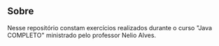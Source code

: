 ## Sobre 
Nesse repositório constam exercícios realizados durante o curso "Java COMPLETO" ministrado pelo professor Nelio Alves.
